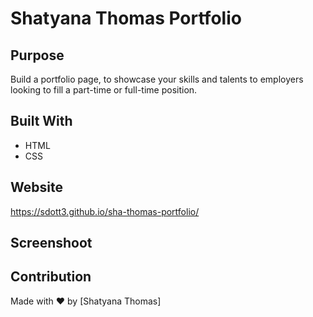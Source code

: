 # Shatyana Thomas Portfolio

## Purpose
Build a portfolio page, to showcase your skills and talents to employers looking to fill a part-time or full-time position.

## Built With
* HTML
* CSS

## Website
https://sdott3.github.io/sha-thomas-portfolio/

## Screenshoot 

## Contribution
Made with ❤️ by [Shatyana Thomas]
